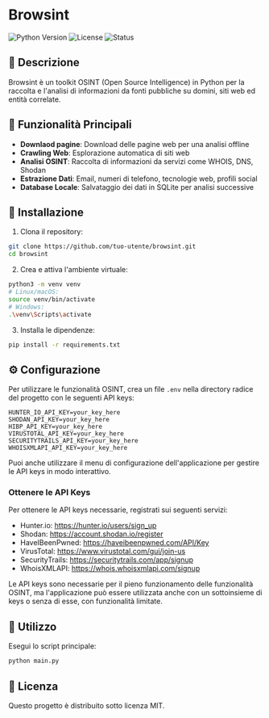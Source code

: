 # Browsint

![Python Version](https://img.shields.io/badge/Python-3.9%2B-blue.svg)
![License](https://img.shields.io/badge/License-MIT-green.svg)
![Status](https://img.shields.io/badge/Status-Beta-orange.svg)

## 📝 Descrizione

Browsint è un toolkit OSINT (Open Source Intelligence) in Python per la raccolta e l'analisi di informazioni da fonti pubbliche su domini, siti web ed entità correlate.

## 🔑 Funzionalità Principali

- **Downlaod pagine**: Download delle pagine web per una analisi offline
- **Crawling Web**: Esplorazione automatica di siti web
- **Analisi OSINT**: Raccolta di informazioni da servizi come WHOIS, DNS, Shodan
- **Estrazione Dati**: Email, numeri di telefono, tecnologie web, profili social
- **Database Locale**: Salvataggio dei dati in SQLite per analisi successive

## 🚀 Installazione

1. Clona il repository:
```bash
git clone https://github.com/tuo-utente/browsint.git
cd browsint
```

2. Crea e attiva l'ambiente virtuale:
```bash
python3 -m venv venv
# Linux/macOS:
source venv/bin/activate
# Windows:
.\venv\Scripts\activate
```

3. Installa le dipendenze:
```bash
pip install -r requirements.txt
```

## ⚙️ Configurazione

Per utilizzare le funzionalità OSINT, crea un file `.env` nella directory radice del progetto con le seguenti API keys:

```env
HUNTER_IO_API_KEY=your_key_here
SHODAN_API_KEY=your_key_here
HIBP_API_KEY=your_key_here
VIRUSTOTAL_API_KEY=your_key_here
SECURITYTRAILS_API_KEY=your_key_here
WHOISXMLAPI_API_KEY=your_key_here
```

Puoi anche utilizzare il menu di configurazione dell'applicazione per gestire le API keys in modo interattivo.

### Ottenere le API Keys

Per ottenere le API keys necessarie, registrati sui seguenti servizi:

- Hunter.io: https://hunter.io/users/sign_up
- Shodan: https://account.shodan.io/register
- HaveIBeenPwned: https://haveibeenpwned.com/API/Key
- VirusTotal: https://www.virustotal.com/gui/join-us
- SecurityTrails: https://securitytrails.com/app/signup
- WhoisXMLAPI: https://whois.whoisxmlapi.com/signup

Le API keys sono necessarie per il pieno funzionamento delle funzionalità OSINT, ma l'applicazione può essere utilizzata anche con un sottoinsieme di keys o senza di esse, con funzionalità limitate.

## 📖 Utilizzo

Esegui lo script principale:
```bash
python main.py
```

## 📄 Licenza

Questo progetto è distribuito sotto licenza MIT.